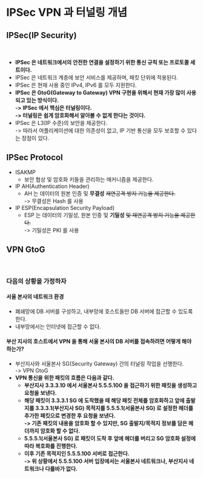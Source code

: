 # IPSec VPN 과 터널링 개념

## IPSec(IP Security)

<figure><img src="../../../../../.gitbook/assets/스크린샷 2024-01-16 21.54.49.png" alt=""><figcaption></figcaption></figure>

* **IPSec 은 네트워크에서의 안전한 연결을 설정하기 위한 통신 규칙 또는 프로토콜 세트이다.**
* IPSec 은 네트워크 계층에 보안 서비스를 제공하며, 패킷 단위에 적용된다.&#x20;
* IPSec 은 현재 사용 중인 IPv4, IPv6 를 모두 지원한다.&#x20;
* **IPSec 은 GtoG(Gateway to Gateway) VPN 구현을 위해서 현재 가장 많이 사용되고 있는 방식이다.** \
  **-> IPSec 에서 핵심은 터널링이다.** \
  **-> 터널링은 쉽게 암호화해서 알아볼 수 없게 한다는 것이다.**&#x20;
* IPSec 은 L3(IP 수준)의 보안을 제공한다. \
  -> 따라서 어플리케이션에 대한 의존성이 없고, IP 기반 통신을 모두 보호할 수 있다는 장점이 있다.&#x20;

## IPSec Protocol

* ISAKMP
  * 보안 협상 및 암호화 키들을 관리하는 매커니즘을 제공한다.&#x20;
* IP AH(Authentication Header)
  * AH 는 데이터의 원본 인증 및 **무결성** ~~재연공격 방지 기능을 제공한다.~~ \
    -> 무결성은 Hash 를 사용
* IP ESP(Encapsulation Security Payload)
  * ESP 는 데이터의 기밀성, 원본 인증 및 **기밀성** ~~및 재연공격 방지 기능을 제공한다.~~ \
    -> 기밀성은 PKI 를 사용

## VPN GtoG

<figure><img src="../../../../../.gitbook/assets/스크린샷 2024-01-16 22.06.50.png" alt=""><figcaption></figcaption></figure>

### 다음의 상황을 가정하자

#### 서울 본사의 네트워크 환경

* 폐쇄망에 DB 서버를 구성하고, 내부망에 호스트들만 DB 서버에 접근할 수 있도록 한다.&#x20;
* 내부망에서는 인터넷에 접근할 수 없다.

#### 부산 지사의 호스트에서 VPN 을 통해 서울 본사의 DB 서버를 접속하려면 어떻게 해야 하는가?

* 부산지사와 서울본사 SG(Security Gateway) 간의 터널링 작업을 선행한다. \
  -> VPN GtoG&#x20;
* **VPN 통신을 위한 패킷의 흐름은 다음과 같다.**&#x20;
  * **부산지사 3.3.3.10 에서 서울본사 5.5.5.100 을 접근하기 위한 패킷을 생성하고 요청을 보낸다.**&#x20;
  * **해당 패킷이 3.3.3.1 SG 에 도착했을 때 해당 패킷 전체를 암호화하고 앞에 출발지를 3.3.3.1(부산지사 SG) 목적지를 5.5.5.1(서울본사 SG) 로 설정한 헤더를 추가한 패킷으로 변경한 후 요청을 보낸다.** \
    **-> 기존 패킷의 내용을 암호화 할 수 있지만, SG 출발지/목적지 정보를 담은 헤더까지 암호화 할 수 없다.**&#x20;
  * **5.5.5.1(서울본사 SG) 로 패킷이 도착 후 앞에 헤더를 버리고 SG 암호화 설정에 따라 복호화를 진행한다.**&#x20;
  * **이후 기존 목적지인 5.5.5.100 서버로 접근한다.** \
    **-> 위 상황에서 5.5.5.100 서버 입장에서는 서울본사 네트워크나, 부산지사 네트워크나 다를바가 없다.**&#x20;
